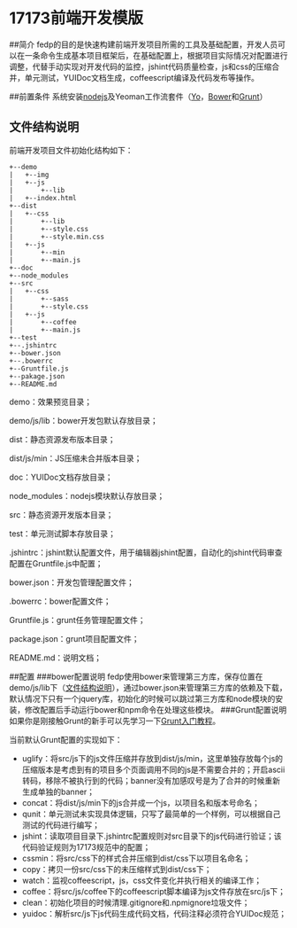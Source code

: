 # 17173前端开发模版 #

##简介
fedp的目的是快速构建前端开发项目所需的工具及基础配置，开发人员可以在一条命令生成基本项目框架后，在基础配置上，根据项目实际情况对配置进行调整，代替手动实现对开发代码的监控，jshint代码质量检查，js和css的压缩合并，单元测试，YUIDoc文档生成，coffeescript编译及代码发布等操作。

##前置条件
系统安装[nodejs](http://nodejs.org/)及Yeoman工作流套件（[Yo](http://yeoman.io/)，[Bower](http://bower.io/)和[Grunt](http://gruntjs.com/)）

## 文件结构说明 ##
前端开发项目文件初始化结构如下：

	+--demo
	|	+--img
	|	+--js
	|		+--lib
	|	+--index.html
	+--dist
	|	+--css
	|		+--lib
	|		+--style.css
	|		+--style.min.css
	|	+--js
	|		+--min
	|		+--main.js
	+--doc
	+--node_modules
	+--src
	|	+--css
	|		+--sass
	|		+--style.css
	|	+--js
	|		+--coffee
	|		+--main.js
	+--test
	+--.jshintrc
	+--bower.json
	+--.bowerrc
	+--Gruntfile.js
	+--pakage.json
	+--README.md

demo：效果预览目录；

demo/js/lib：bower开发包默认存放目录；

dist：静态资源发布版本目录；

dist/js/min：JS压缩未合并版本目录；

doc：YUIDoc文档存放目录；

node_modules：nodejs模块默认存放目录；

src：静态资源开发版本目录；

test：单元测试脚本存放目录；

.jshintrc：jshint默认配置文件，用于编辑器jshint配置，自动化的jshint代码审查配置在Gruntfile.js中配置；

bower.json：开发包管理配置文件；

.bowerrc：bower配置文件；

Gruntfile.js：grunt任务管理配置文件；

package.json：grunt项目配置文件；

README.md：说明文档；

##配置
###bower配置说明
fedp使用bower来管理第三方库，保存位置在demo/js/lib下（[文件结构说明](https://github.com/hiwanz/generator-fedp/blob/master/app/templates/README.md)），通过bower.json来管理第三方库的依赖及下载，默认情况下只有一个jquery库，初始化的时候可以跳过第三方库和node模块的安装，修改配置后手动运行bower和npm命令在处理这些模块。
###Grunt配置说明
如果你是刚接触Grunt的新手可以先学习一下[Grunt入门教程](http://gruntjs.com/getting-started)。

当前默认Grunt配置的实现如下：

* uglify：将src/js下的js文件压缩并存放到dist/js/min，这里单独存放每个js的压缩版本是考虑到有的项目多个页面调用不同的js是不需要合并的；开启ascii转码，移除不被执行到的代码；banner没有加感叹号是为了合并的时候重新生成单独的banner；
* concat：将dist/js/min下的js合并成一个js，以项目名和版本号命名；
* qunit：单元测试未实现具体逻辑，只写了最简单的一个样例，可以根据自己测试的代码进行编写；
* jshint：读取项目目录下.jshintrc配置规则对src目录下的js代码进行验证；该代码验证规则为17173规范中的配置；
* cssmin：将src/css下的样式合并压缩到dist/css下以项目名命名；
* copy：拷贝一份src/css下的未压缩样式到dist/css下；
* watch：监视coffeescript，js，css文件变化并执行相关的编译工作；
* coffee：将src/js/coffee下的coffeescript脚本编译为js文件存放在src/js下；
* clean：初始化项目的时候清理.gitignore和.npmignore垃圾文件；
* yuidoc：解析src/js下js代码生成代码文档，代码注释必须符合YUIDoc规范；
